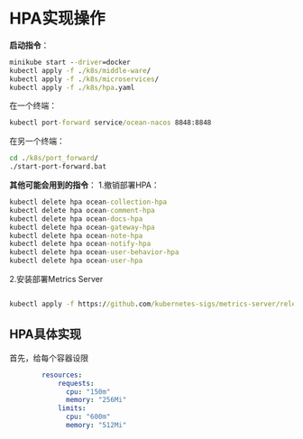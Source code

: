 # HPA实现操作

**启动指令**：  

```cmd
minikube start --driver=docker
kubectl apply -f ./k8s/middle-ware/
kubectl apply -f ./k8s/microservices/
kubectl apply -f ./k8s/hpa.yaml
```  

在一个终端：  

```cmd
kubectl port-forward service/ocean-nacos 8848:8848
```

在另一个终端：

``` cmd  
cd ./k8s/port_forward/
./start-port-forward.bat
```

**其他可能会用到的指令**：
1.撤销部署HPA： 

```cmd
kubectl delete hpa ocean-collection-hpa
kubectl delete hpa ocean-comment-hpa
kubectl delete hpa ocean-docs-hpa
kubectl delete hpa ocean-gateway-hpa
kubectl delete hpa ocean-note-hpa
kubectl delete hpa ocean-notify-hpa
kubectl delete hpa ocean-user-behavior-hpa
kubectl delete hpa ocean-user-hpa
```  

2.安装部署Metrics Server
```cmd

kubectl apply -f https://github.com/kubernetes-sigs/metrics-server/releases/latest/download/components.yaml
```

## HPA具体实现
首先，给每个容器设限

```yaml
        resources:
            requests:
              cpu: "150m"   
              memory: "256Mi" 
            limits:
              cpu: "600m"  
              memory: "512Mi" 

```

